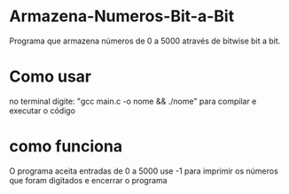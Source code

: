 # Armazena-Numeros-Bit-a-Bit
Programa que armazena números de 0 a 5000 através de bitwise bit a bit.

# Como usar
no terminal digite:  "gcc main.c -o nome && ./nome"  para compilar e executar o código

# como funciona
O programa aceita entradas de 0 a 5000
use -1 para imprimir os números que foram digitados e encerrar o programa
